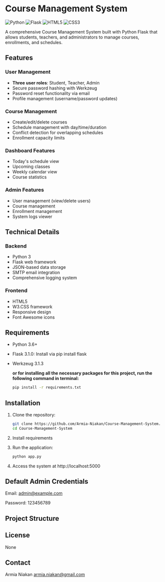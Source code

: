 # Course Management System

![Python](https://img.shields.io/badge/python-3670A0?style=for-the-badge&logo=python&logoColor=ffdd54)
![Flask](https://img.shields.io/badge/flask-%23000.svg?style=for-the-badge&logo=flask&logoColor=white)
![HTML5](https://img.shields.io/badge/html5-%23E34F26.svg?style=for-the-badge&logo=html5&logoColor=white)
![CSS3](https://img.shields.io/badge/css3-%231572B6.svg?style=for-the-badge&logo=css3&logoColor=white)

A comprehensive Course Management System built with Python Flask that allows students, teachers, and administrators to manage courses, enrollments, and schedules.

## Features

### User Management
- **Three user roles**: Student, Teacher, Admin
- Secure password hashing with Werkzeug
- Password reset functionality via email
- Profile management (username/password updates)

### Course Management
- Create/edit/delete courses
- Schedule management with day/time/duration
- Conflict detection for overlapping schedules
- Enrollment capacity limits

### Dashboard Features
- Today's schedule view
- Upcoming classes
- Weekly calendar view
- Course statistics

### Admin Features
- User management (view/delete users)
- Course management
- Enrollment management
- System logs viewer

## Technical Details

### Backend
- Python 3
- Flask web framework
- JSON-based data storage
- SMTP email integration
- Comprehensive logging system

### Frontend
- HTML5
- W3.CSS framework
- Responsive design
- Font Awesome icons

## Requirements
- Python 3.6+
- Flask 3.1.0: Install via pip install flask
- Werkzeug 3.1.3

  **or for installing all the necessary packages for this project, run the following command in terminal:**
  ```bash
  pip install -r requirements.txt

## Installation

1. Clone the repository:
   ```bash
   git clone https://github.com/Armia-Niakan/Course-Management-System.git
   cd Course-Management-System
2. Install requirements

3. Run the application:
   ```bash
   python app.py
4. Access the system at http://localhost:5000

## Default Admin Credentials
Email: admin@example.com

Password: 123456789

## Project Structure

## License
None

## Contact
Armia Niakan
armia.niakan@gmail.com
